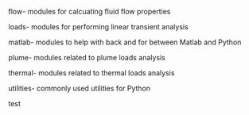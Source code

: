 flow- modules for calcuating fluid flow properties

loads- modules for performing linear transient analysis

matlab- modules to help with back and for between Matlab and Python

plume- modules related to plume loads analysis

thermal- modules related to thermal loads analysis

utilities- commonly used utilities for Python

test
